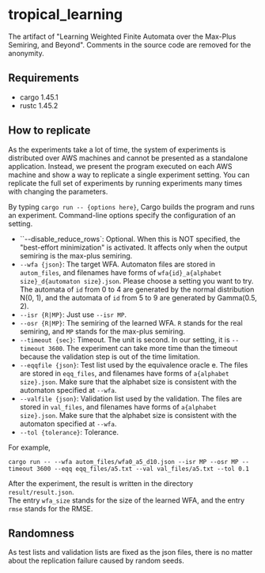 # tropical_learning
The artifact of "Learning Weighted Finite Automata over the Max-Plus Semiring, and Beyond".
Comments in the source code are removed for the anonymity.


## Requirements
- cargo 1.45.1
- rustc 1.45.2

## How to replicate
As the experiments take a lot of time, the system of experiments is distributed over AWS machines and cannot be presented as a standalone application.  Instead, we present the program executed on each AWS machine and show a way to replicate a single experiment setting.  You can replicate the full set of experiments by running experiments many times with changing the parameters.

By typing ``cargo run -- {options here}``, Cargo builds the program and runs an experiment.
Command-line options specify the configuration of an setting.
- ``--disable_reduce_rows`: Optional.  When this is NOT specified, the "best-effort minimization" is activated.  It affects only when the output semiring is the max-plus semiring.
- ``--wfa {json}``: The target WFA.  Automaton files are stored in ``autom_files``, and filenames have forms of ``wfa{id}_a{alphabet size}_d{automaton size}.json``.  Please choose a setting you want to try.  The automata of `id` from 0 to 4 are generated by the normal distribution N(0, 1), and the automata of `id` from 5 to 9 are generated by Gamma(0.5, 2).
- ``--isr {R|MP}``: Just use ``--isr MP``.
- ``--osr {R|MP}``: The semiring of the learned WFA.   ``R`` stands for the real semiring, and ``MP`` stands for the max-plus semiring.
- ``--timeout {sec}``: Timeout.  The unit is second.  In our setting, it is ``--timeout 3600``.  The experiment can take more time than the timeout because the validation step is out of the time limitation.
- ``--eqqfile {json}``: Test list used by the equivalence oracle e.  The files are stored in ``eqq_files``, and filenames have forms of ``a{alphabet size}.json``.  Make sure that the alphabet size is consistent with the automaton specified at ``--wfa``.
- ``--valfile {json}``: Validation list used by the validation.  The files are stored in ``val_files``, and filenames have forms of ``a{alphabet size}.json``.  Make sure that the alphabet size is consistent with the automaton specified at ``--wfa``.
- ``--tol {tolerance}``: Tolerance.



For example,
```
cargo run -- --wfa autom_files/wfa0_a5_d10.json --isr MP --osr MP --timeout 3600 --eqq eqq_files/a5.txt --val val_files/a5.txt --tol 0.1
```

After the experiment, the result is written in the directory ``result/result.json``.  
The entry ``wfa_size`` stands for the size of the learned WFA, and the entry ``rmse`` stands for the RMSE.

## Randomness
As test lists and validation lists are fixed as the json files, there is no matter about the replication failure caused by random seeds.
